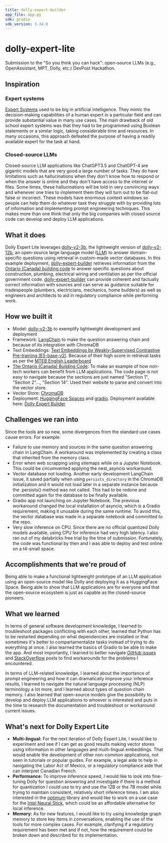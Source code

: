 ```yaml
---
title: dolly-expert-builder
app_file: app.py
sdk: gradio
sdk_version: 3.34.0
---
```

# dolly-expert-lite
Submission to the "So you think you can hack": open-source LLMs (e.g., OpenAssistant, MPT, Dolly, etc.) DevPost Hackathon.

## Inspiration
### Expert systems
 [Expert Systems](https://en.wikipedia.org/wiki/Expert_system) used to be big in artificial intelligence. They mimic the decision-making capabilities of a human expert in a particular field and can provide substantial value in many use cases. The main drawback of old school expert systems was that they had to be programmed using Boolean statements or a similar logic, taking considerable time and resources. In many occasions, this approach defeated the purpose of having a readily available expert for the task at hand.

### Closed-source LLMs
Closed-source LLM applications like ChatGPT3.5 and ChatGPT-4 are gigantic models that are very good a large number of tasks. They do have limitations such as hallucinations when they don't know how to respond or when the answer is online and they don't have access to the internet or files. Some times, these hallucinations will be told in very convincing ways and whenever one tries to implement them they will turn out to be flat-out false or incorrect. These models have enormous context windows so people can help them do
whatever task they struggle with by providing lots of information and implementing prompt engineering techniques. This makes more than one think that only the big companies with closed source code can develop and deploy LLM applications.

## What it does
Dolly Expert Lite leverages [dolly-v2-3b](dolly-v2-3b), the lightweight version of [dolly-v2-12b](https://huggingface.co/databricks/dolly-v2-12b), an open-source large language model ([LLM](https://en.wikipedia.org/wiki/Large_language_model)) to answer domain-specific questions using retrieval in custom-made vector databases. In this example deployment, [dolly-expert-builder](https://huggingface.co/spaces/salgadev/dolly-expert-builder) retrieves information from the [Ontario (Canada) building code](https://www.buildingcode.online/) to answer specific questions about construction, plumbing, electrical wiring and ventilation as per the official government code. [dolly-expert-builder](https://huggingface.co/spaces/salgadev/dolly-expert-builder) can provide coherent and factually correct information with sources and can serve as guidance suitable for tradespeople (plumbers, electricians, mechanics, home builders) as well as engineers and architects to aid in regulatory compliance while performing work.


## How we built it
- Model: [dolly-v2-3b](dolly-v2-3b) to exemplify lightweight development and deployment
- Framework: [LangChain](https://github.com/hwchase17/langchain) to make  the question answering chain and because of its integration with ChromaDB
- Text Embeddings: [Text Embeddings by Weakly-Supervised Contrastive Pre-training (E5-base-v2)](https://huggingface.co/intfloat/e5-base-v2). Because of their high score in retrieval tasks as per the [MTEB English Leaderboard](https://huggingface.co/spaces/mteb/leaderboard)
- [The Ontario (Canada) Building Code](https://www.buildingcode.online/): To make an example of how non-tech workers can benefit from LLM applications. The code page is not easy to navigate because the sections are just named "Section 1", "Section 2"..., "Section 14". Used their website to parse and convert into the vector store.
- Vector Store: [ChromaDB](https://github.com/chroma-core/chroma)
- Deployment: [HuggingFace Spaces](https://huggingface.co/) and [gradio](https://gradio.app/). Deployment available here: [Dolly Expert Builder](https://huggingface.co/spaces/salgadev/dolly-expert-builder)


## Challenges we ran into
Since the tools are so new, some divergences from the standard use cases cause errors. For example:
- Failure to use memory and sources in the same question answering chain in LangChain. A workaround was implemented by creating a class that inherited from the memory class.
- Error when web scrapping using sitemaps while on a Jupyter Notebook.  This could be circumvented applying the nest_asyncio workaround.
- Vector database not loading. Another early development LangChain issue, it saved partially when using ```persists_directory``` in the ChromaDB initialization and it would not load later in a separate instance because the .persists() method was not called. This had to be redone and committed again for the database to be finally available.
- Gradio app not launching on Jupyter Notebook. The previous workaround changed the local installation of asyncio, which is a Gradio requirement, making it unusable during the same runtime. To avoid this, the vector database was made in a separate notebook and committed to the repo.
- Very slow inference on CPU. Since there are no official quantized Dolly models available, using CPU for inference had very high latency. I also ran out of my databricks free trial by the time of submission. Fortunately, the code was functional by then and I was able to deploy and test online on a t4-small space.  


## Accomplishments that we're proud of
Being able to make a functional lightweight prototype of an LLM application using an open-source model like Dolly and deploying it as a HuggingFace Space. Being able to show that LLM applications are for everyone and that the open-source ecosystem is just as capable as the closed-source pioneers.


## What we learned
In terms of general software development knowledge, I learned to troubleshoot packages conflicting with each other, learned that Python has to be restarted depending on what dependencies are installed or that sometimes it's better to compartamentalize tasks instead of trying to do everything at once. I also learned the basics of Gradio to be able to make the app. And most importantly, I learned to better navigate [GitHub issues](https://github.com/issues) and [StackOverflow](https://stackoverflow.co/) posts to find workarounds for the problems I encountered.

In terms of LLM-related knowledge, I learned about the importance of prompt engineering and how it can dramatically improve your inference results, I learned to navigate the natural language processing (NLP) terminology a lot more, and I learned about types of question chain memory. I also learned that open-source models give the possibility to develop and deploy LLM applications to whoever is interested and puts in the time
to research the documentation and troubleshoot or workaround current issues.


## What's next for Dolly Expert Lite
- **Multi-lingual:** For the next iteration of Dolly Expert Lite, I would like to experiment and see if I can get as good results making vector stores using information in other languages and multi-lingual embeddings. That would enable the development of other non-common applications, not seen in tutorials or popular guides. For example, a legal aide to help in navigating the Labor Act of Mexico, or a regulatory compliance aide that can interpret Canadian French.
- **Performance:** To improve inference speed, I would like to look into fine-tuning Dolly for question answering and investigate if there is a method for quantization I could use to try and use the 12B or the 7B model while trying to maintain consistent, relatively short inference times. I am also interested in the [optimum](https://github.com/huggingface/optimum) library and would like to work on a use case for the [Intel Neural Stick](https://a.co/d/6SdhYIf), which could be an affordable alternative for local inference.
- **Memory:** As for new features, I would like to try using knowledge graph memory to store key items in conversations, enabling the use of the tools for more complex cases. For example, clarifying if a regulatory requirement has been met and if not, how the requirement could be broken down and described for its implementation.
